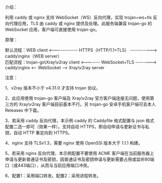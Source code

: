 介绍：

利用 caddy 或 nginx 支持 WebSocket（WS）反向代理，实现 trojan+ws+tls 反向代理应用，TLS 由 caddy 或 nginx 提供及处理。此服务端兼容 trojan-go 的 WebSocket 应用，客户端可直接使用 trojan-go。

原理：

默认流程：WEB client <------------ HTTPS（HTTP/1.1+TLS） -----------> caddy\nginx（WEB server）  
匹配流程：trojan-go\Xray\v2ray client <------- WebSocket+TLS --------> caddy\nginx <-- WebSocket --> Xray\v2ray server

注意：

1、v2ray 版本不小于 v4.31.0 才支持 trojan 协议。

2、此应用使用 trojan-go 客户端及 Xray\v2ray 官方客户端连接无问题，使用第三方的 Xray\v2ray 客户端目前基本不行。另 trojan-go 安卓手机客户端可去本人 Releases 中下载。

3、若采用 caddy 反向代理，本示例 caddy 的 Caddyfile 格式配置与 json 格式配置二选一即可（效果一样）。支持自动 HTTPS，即自动申请与更新证书与私钥，自动 HTTP 重定向到 HTTPS。

4、nginx 支持 TLSv1.3，需要 nginx 使用 OpenSSl 版本大于 1.1.1 构建。

5、若采用 nginx 反向代理，本示例配置不要使用 ACME 客户端在当前服务器上申请与更新普通证书及密钥，因普通证书及密钥申请与更新需要占用或监听80端口（或443端口），从而与当前应用端口冲突。

6、配置1：采用端口转发。配置2：采用进程转发。
